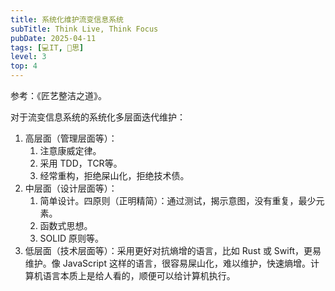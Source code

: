 ```yaml
---
title: 系统化维护流变信息系统
subTitle: Think Live, Think Focus
pubDate: 2025-04-11
tags: [💻IT, 🤔思]
level: 3
top: 4
---
```


参考：《匠艺整洁之道》。

对于流变信息系统的系统化多层面迭代维护：

1. 高层面（管理层面等）：
    1. 注意康威定律。
    2. 采用 TDD，TCR等。
    3. 经常重构，拒绝屎山化，拒绝技术债。
2. 中层面（设计层面等）：
    1. 简单设计。四原则（正明精简）：通过测试，揭示意图，没有重复，最少元素。
    2. 函数式思想。
    3. SOLID 原则等。
3. 低层面（技术层面等）：采用更好对抗熵增的语言，比如 Rust 或 Swift，更易维护。像 JavaScript 这样的语言，很容易屎山化，难以维护，快速熵增。计算机语言本质上是给人看的，顺便可以给计算机执行。
